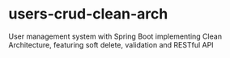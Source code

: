 # users-crud-clean-arch
User management system with Spring Boot implementing Clean Architecture, featuring soft delete, validation and RESTful API

